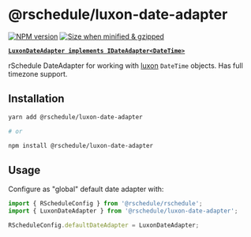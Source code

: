 # @rschedule/luxon-date-adapter

[![NPM version](https://flat.badgen.net/npm/v/@rschedule/luxon-date-adapter)](https://www.npmjs.com/package/@rschedule/luxon-date-adapter) [![Size when minified & gzipped](https://flat.badgen.net/bundlephobia/minzip/@rschedule/luxon-date-adapter)](https://www.npmjs.com/package/@rschedule/luxon-date-adapter)

**[`LuxonDateAdapter implements IDateAdapter<DateTime>`](../#IDateAdapter-Interface)**

rSchedule DateAdapter for working with [luxon](https://moment.github.io/luxon/) `DateTime` objects. Has full timezone support.

## Installation

```bash
yarn add @rschedule/luxon-date-adapter

# or

npm install @rschedule/luxon-date-adapter
```

## Usage

Configure as "global" default date adapter with:

```typescript
import { RScheduleConfig } from '@rschedule/rschedule';
import { LuxonDateAdapter } from '@rschedule/luxon-date-adapter';

RScheduleConfig.defaultDateAdapter = LuxonDateAdapter;
```
